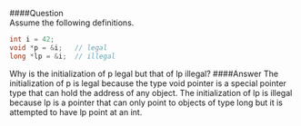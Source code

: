 ####Question  
Assume the following definitions.  
```cpp
int i = 42;
void *p = &i;   // legal
long *lp = &i;  // illegal
```
Why is the initialization of p legal but that of lp illegal?
####Answer
The initialization of p is legal because the type void pointer is a special pointer type that can hold the address of any object. The initialization of lp is illegal because lp is a pointer that can only point to objects of type long but it is attempted to have lp point at an int.  
